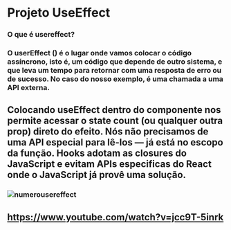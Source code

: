 # Projeto UseEffect

### O que é usereffect?
### O userEffect () é o lugar onde vamos colocar o código assíncrono, isto é, um código que depende de outro sistema, e que leva um tempo para retornar com uma resposta de erro ou de sucesso. No caso do nosso exemplo, é uma chamada a uma API externa.

## Colocando useEffect dentro do componente nos permite acessar o state count (ou qualquer outra prop) direto do efeito. Nós não precisamos de uma API especial para lê-los — já está no escopo da função. Hooks adotam as closures do JavaScript e evitam APIs especificas do React onde o JavaScript já provê uma solução.

### ![numerousereffect](https://user-images.githubusercontent.com/74366113/114952673-210ab980-9e2d-11eb-8a23-ab56df8b8e48.png)

## https://www.youtube.com/watch?v=jcc9T-5inrk
